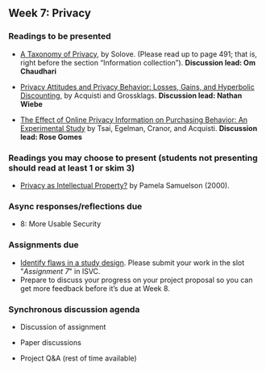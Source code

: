 ## Week 7: Privacy


### Readings to be presented

  - [A Taxonomy of Privacy](https://scholarship.law.upenn.edu/cgi/viewcontent.cgi?article=1376&context=penn_law_review), by Solove. (Please read up to page 491; that is, right before the section “Information collection”). **Discussion lead: Om Chaudhari**

  - [Privacy Attitudes and Privacy Behavior: Losses, Gains, and Hyperbolic Discounting](http://www.heinz.cmu.edu/~acquisti/papers/acquisti_grossklags_eis_refs.pdf), by Acquisti and Grossklags. **Discussion lead: Nathan Wiebe**

  - [The Effect of Online Privacy Information on Purchasing Behavior: An Experimental Study](http://www.guanotronic.com/~serge/papers/isr10.pdf) by Tsai, Egelman, Cranor, and Acquisti. **Discussion lead: Rose Gomes**

### Readings you may choose to present (students not presenting should read at least 1 or skim 3)

  - [Privacy as Intellectual Property?](https://people.ischool.berkeley.edu/~pam/papers/privasip_draft.pdf) by Pamela Samuelson (2000).


### Async responses/reflections due

  - 8: More Usable Security


### Assignments due

  - [Identify flaws in a study design](/assignments/study-design-flaws.md). Please submit your work in the slot "*Assignment 7*" in ISVC.
  - Prepare to discuss your progress on your project proposal so you can get more feedback before it’s due at Week 8.


### Synchronous discussion agenda

  - Discussion of assignment

  - Paper discussions

  - Project Q&A (rest of time available)
